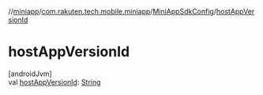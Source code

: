 //[miniapp](../../../index.md)/[com.rakuten.tech.mobile.miniapp](../index.md)/[MiniAppSdkConfig](index.md)/[hostAppVersionId](host-app-version-id.md)

# hostAppVersionId

[androidJvm]\
val [hostAppVersionId](host-app-version-id.md): [String](https://kotlinlang.org/api/latest/jvm/stdlib/kotlin/-string/index.html)
